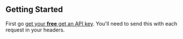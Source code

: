 ## Getting Started

First go [get your **free** get an API key](http://astroscrum.com). You'll need to send this with each request in your headers.





